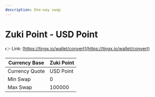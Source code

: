 ```yaml
---
description: One-way swap
---
```


# Zuki Point - USD Point

👉 Link: [https://tingx.io/wallet/convert](https://tingx.io/wallet/convert)

| Currency Base  | Zuki Point |
| -------------- | ---------- |
| Currency Quote | USD Point  |
| Min Swap       | 0          |
| Max Swap       | 100000     |

